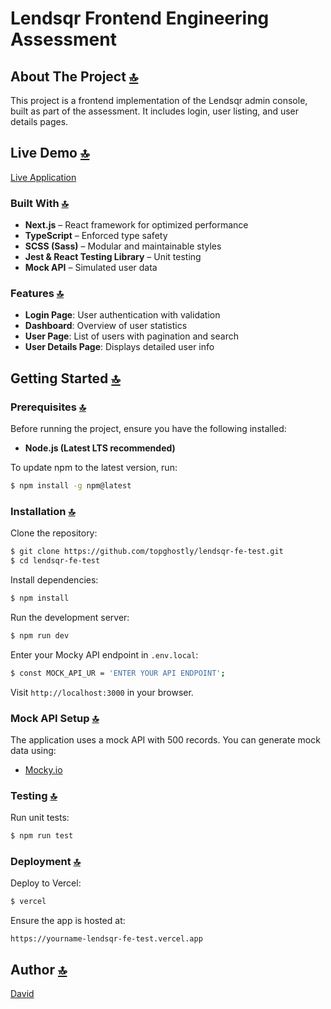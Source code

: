 # Lendsqr Frontend Engineering Assessment

## About The Project [🔝](#lendsqr-frontend-engineering-assessment)

This project is a frontend implementation of the Lendsqr admin console, built as part of the assessment. It includes login, user listing, and user details pages.

## Live Demo [🔝](#lendsqr-frontend-engineering-assessment)

[Live Application](https://temitope-abolaji-lendsqr-fe-test.vercel.app/)

### Built With [🔝](#lendsqr-frontend-engineering-assessment)

- **Next.js** – React framework for optimized performance
- **TypeScript** – Enforced type safety
- **SCSS (Sass)** – Modular and maintainable styles
- **Jest & React Testing Library** – Unit testing
- **Mock API** – Simulated user data

### Features [🔝](#lendsqr-frontend-engineering-assessment)

- **Login Page**: User authentication with validation
- **Dashboard**: Overview of user statistics
- **User Page**: List of users with pagination and search
- **User Details Page**: Displays detailed user info

## Getting Started [🔝](#lendsqr-frontend-engineering-assessment)

### Prerequisites [🔝](#lendsqr-frontend-engineering-assessment)

Before running the project, ensure you have the following installed:

- **Node.js (Latest LTS recommended)**

To update npm to the latest version, run:

```sh
$ npm install -g npm@latest
```

### Installation [🔝](#lendsqr-frontend-engineering-assessment)

Clone the repository:

```sh
$ git clone https://github.com/topghostly/lendsqr-fe-test.git
$ cd lendsqr-fe-test
```

Install dependencies:

```sh
$ npm install
```

Run the development server:

```sh
$ npm run dev
```

Enter your Mocky API endpoint in `.env.local`:

```sh
$ const MOCK_API_UR = 'ENTER YOUR API ENDPOINT';
```

Visit `http://localhost:3000` in your browser.

### Mock API Setup [🔝](#lendsqr-frontend-engineering-assessment)

The application uses a mock API with 500 records. You can generate mock data using:

- [Mocky.io](https://mocky.io/)

### Testing [🔝](#lendsqr-frontend-engineering-assessment)

Run unit tests:

```sh
$ npm run test
```

### Deployment [🔝](#lendsqr-frontend-engineering-assessment)

Deploy to Vercel:

```sh
$ vercel
```

Ensure the app is hosted at:

```
https://yourname-lendsqr-fe-test.vercel.app
```

## Author [🔝](#lendsqr-frontend-engineering-assessment)

[David](https://github.com/topghostly/)
